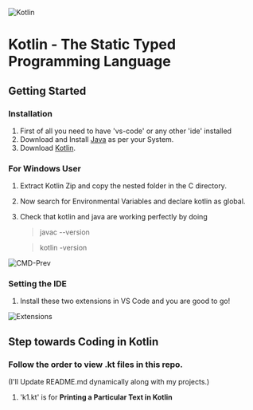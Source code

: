 ![Kotlin](https://github.com/aditya-ig10/kotlin-basic-to-adv/assets/93360691/7c201dce-6fcb-43ad-8242-a87221a73c89)

# Kotlin - The Static Typed Programming Language

## Getting Started 

### Installation 

1) First of all you need to have 'vs-code' or any other 'ide' installed
2) Download and Install [Java](https://pages.github.com/](https://www.oracle.com/in/java/technologies/downloads/)https://www.oracle.com/in/java/technologies/downloads/) as per your System.
3) Download [Kotlin](https://github.com/JetBrains/kotlin/releases/tag/v1.9.23).
### For Windows User 
1) Extract Kotlin Zip and copy the nested folder in the C directory.
2) Now search for Environmental Variables and declare kotlin as global.
3) Check that kotlin and java are working perfectly by doing
   > javac --version

   > kotlin -version

![CMD-Prev](https://github.com/aditya-ig10/kotlin-basic-to-adv/assets/93360691/9cc33bb2-b6ee-4c3e-8335-29283e7450d4)
   
### Setting the IDE 
1) Install these two extensions in VS Code and you are good to go!
   
![Extensions](https://github.com/aditya-ig10/kotlin-basic-to-adv/assets/93360691/fd1715ed-c08d-4eef-aa71-ecd990f81423)


## Step towards Coding in Kotlin
### Follow the order to view .kt files in this repo.
(I'll Update README.md dynamically along with my projects.)

1) 'k1.kt' is for **Printing a Particular Text in Kotlin**
